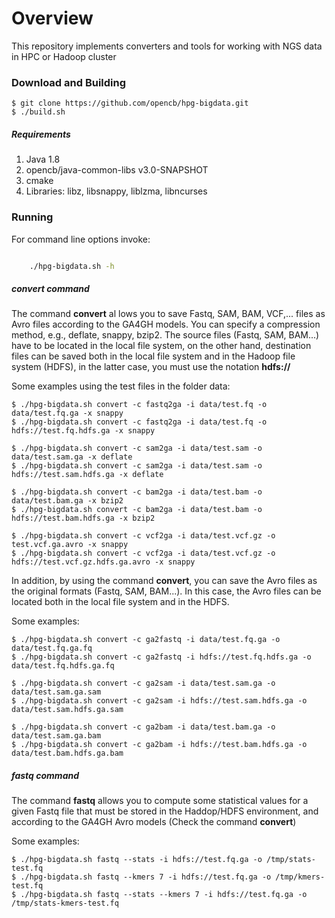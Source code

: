 # Overview
This repository implements converters and tools for working with NGS data in HPC or Hadoop cluster


### Download and Building


    $ git clone https://github.com/opencb/hpg-bigdata.git
    $ ./build.sh

##### Requirements

  1. Java 1.8
  2. opencb/java-common-libs v3.0-SNAPSHOT
  3. cmake
  4. Libraries: libz, libsnappy, liblzma, libncurses

### Running


  For command line options invoke:

```bash

    ./hpg-bigdata.sh -h

```

##### _convert_ command
The command **convert** al lows you to save Fastq, SAM, BAM, VCF,... files as Avro files according to the GA4GH models. You can specify a compression method, e.g., deflate, snappy, bzip2.
The source files (Fastq, SAM, BAM...) have to be located in the local file system, on the other hand, destination files can be saved both in the local file system and in the Hadoop file system (HDFS), in the latter case, you must use the notation **hdfs://**
  
  Some examples using the test files in the folder data:
   
    $ ./hpg-bigdata.sh convert -c fastq2ga -i data/test.fq -o data/test.fq.ga -x snappy
    $ ./hpg-bigdata.sh convert -c fastq2ga -i data/test.fq -o hdfs://test.fq.hdfs.ga -x snappy
    
    $ ./hpg-bigdata.sh convert -c sam2ga -i data/test.sam -o data/test.sam.ga -x deflate
    $ ./hpg-bigdata.sh convert -c sam2ga -i data/test.sam -o hdfs://test.sam.hdfs.ga -x deflate
    
    $ ./hpg-bigdata.sh convert -c bam2ga -i data/test.bam -o data/test.bam.ga -x bzip2
    $ ./hpg-bigdata.sh convert -c bam2ga -i data/test.bam -o hdfs://test.bam.hdfs.ga -x bzip2

    $ ./hpg-bigdata.sh convert -c vcf2ga -i data/test.vcf.gz -o test.vcf.ga.avro -x snappy
    $ ./hpg-bigdata.sh convert -c vcf2ga -i data/test.vcf.gz -o hdfs://test.vcf.gz.hdfs.ga.avro -x snappy

  In addition, by using the command **convert**, you can save the Avro files as the original formats (Fastq, SAM, BAM...). In this case, the Avro files can be located both in the local file system and in the HDFS. 
  
  Some examples:
   
    $ ./hpg-bigdata.sh convert -c ga2fastq -i data/test.fq.ga -o data/test.fq.ga.fq
    $ ./hpg-bigdata.sh convert -c ga2fastq -i hdfs://test.fq.hdfs.ga -o data/test.fq.hdfs.ga.fq 
    
    $ ./hpg-bigdata.sh convert -c ga2sam -i data/test.sam.ga -o data/test.sam.ga.sam
    $ ./hpg-bigdata.sh convert -c ga2sam -i hdfs://test.sam.hdfs.ga -o data/test.sam.hdfs.ga.sam
    
    $ ./hpg-bigdata.sh convert -c ga2bam -i data/test.bam.ga -o data/test.sam.ga.bam
    $ ./hpg-bigdata.sh convert -c ga2bam -i hdfs://test.bam.hdfs.ga -o data/test.bam.hdfs.ga.bam
   

##### _fastq_ command
  The command **fastq** allows you to compute some statistical values for a given Fastq file that must be stored in the Haddop/HDFS environment, and according to the GA4GH Avro models (Check the command **convert**)
  
  Some examples:
   
    $ ./hpg-bigdata.sh fastq --stats -i hdfs://test.fq.ga -o /tmp/stats-test.fq
    $ ./hpg-bigdata.sh fastq --kmers 7 -i hdfs://test.fq.ga -o /tmp/kmers-test.fq
    $ ./hpg-bigdata.sh fastq --stats --kmers 7 -i hdfs://test.fq.ga -o /tmp/stats-kmers-test.fq
    
